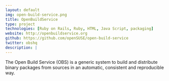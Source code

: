 ```yaml
---
layout: default
img: open-build-service.png
title: OpenBuildService
type: project
technologies: [Ruby on Rails, Ruby, HTML, Java Script, packaging]
website: http://openbuildservice.org
github: https://github.com/openSUSE/open-build-service
twitter: obshq
description: |
---
```


The Open Build Service (OBS) is a generic system to build and distribute binary packages from sources in an automatic, consistent and reproducible way.
